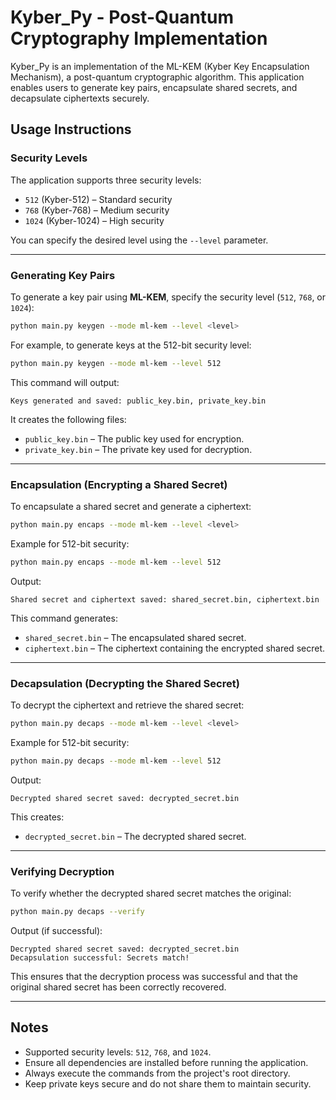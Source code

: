 # Kyber_Py - Post-Quantum Cryptography Implementation

Kyber_Py is an implementation of the ML-KEM (Kyber Key Encapsulation Mechanism), a post-quantum cryptographic algorithm. This application enables users to generate key pairs, encapsulate shared secrets, and decapsulate ciphertexts securely.

## Usage Instructions

### Security Levels

The application supports three security levels:  
- `512` (Kyber-512) – Standard security  
- `768` (Kyber-768) – Medium security  
- `1024` (Kyber-1024) – High security  

You can specify the desired level using the `--level` parameter.

---

### Generating Key Pairs

To generate a key pair using **ML-KEM**, specify the security level (`512`, `768`, or `1024`):

```sh
python main.py keygen --mode ml-kem --level <level>
```

For example, to generate keys at the 512-bit security level:

```sh
python main.py keygen --mode ml-kem --level 512
```

This command will output:

```
Keys generated and saved: public_key.bin, private_key.bin
```

It creates the following files:
- `public_key.bin` – The public key used for encryption.
- `private_key.bin` – The private key used for decryption.

---

### Encapsulation (Encrypting a Shared Secret)

To encapsulate a shared secret and generate a ciphertext:

```sh
python main.py encaps --mode ml-kem --level <level>
```

Example for 512-bit security:

```sh
python main.py encaps --mode ml-kem --level 512
```

Output:

```
Shared secret and ciphertext saved: shared_secret.bin, ciphertext.bin
```

This command generates:
- `shared_secret.bin` – The encapsulated shared secret.
- `ciphertext.bin` – The ciphertext containing the encrypted shared secret.

---

### Decapsulation (Decrypting the Shared Secret)

To decrypt the ciphertext and retrieve the shared secret:

```sh
python main.py decaps --mode ml-kem --level <level>
```

Example for 512-bit security:

```sh
python main.py decaps --mode ml-kem --level 512
```

Output:

```
Decrypted shared secret saved: decrypted_secret.bin
```

This creates:
- `decrypted_secret.bin` – The decrypted shared secret.

---

### Verifying Decryption

To verify whether the decrypted shared secret matches the original:

```sh
python main.py decaps --verify
```

Output (if successful):

```
Decrypted shared secret saved: decrypted_secret.bin
Decapsulation successful: Secrets match!
```

This ensures that the decryption process was successful and that the original shared secret has been correctly recovered.

---

## Notes

- Supported security levels: `512`, `768`, and `1024`.
- Ensure all dependencies are installed before running the application.
- Always execute the commands from the project's root directory.
- Keep private keys secure and do not share them to maintain security.

